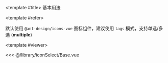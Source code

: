 <CodeRunner>
  
<template #title>
基本用法
</template>
  
<template #refer>

默认使用 `@ant-design/icons-vue` 图标组件，建议使用 `tags` 模式，支持单选/多选 (**multiple**)

</template>
  
<template #viewer>
  <Viewer />
</template>
  
<<< @/library/iconSelect/Base.vue
  
</CodeRunner>

<script setup lang="ts">
import Viewer from '@/library/iconSelect/Base.vue'
</script>
